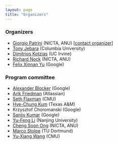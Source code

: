 ```yaml
---
layout: page
title: "Organizers"
---
```


### Organizers
- [Giorgio Patrini](http://giorgiopatrini.org) (NICTA, ANU) [[contact organizer](mailto:giorgio.patrini@anu.edu.au)]
- [Tony Jebara](http://www.cs.columbia.edu/~jebara/) (Columbia University)
- [Dimitrios Kotzias](http://dkotzias.com) (UC Irvine)
- [Richard Nock](https://scholar.google.com.au/citations?user=0J2s3YQAAAAJ&hl=fr&oi=ao) (NICTA, ANU)
- [Felix Xinnan Yu](http://felixyu.org) (Google)

### Program committee
- [Alexander Blocker](http://www.awblocker.com) (Google)
- [Arik Friedman](http://nrg.nicta.com.au/people/current/arik-friedman/) (Atlassian)
- [Seth Flaxman](http://sethrf.com) (CMU)
- [Hye-Chung Kum](http://sph.tamhsc.edu/hpm/faculty/kum.html) (Texas A&M)
- Krzysztof Choromanski (Google)
- [Sanjiv Kumar](http://www.sanjivk.com) (Google)
- [Yu-Feng Li](http://lamda.nju.edu.cn/liyf/) (Nanjing University)
- [Cheng Soon Ong](http://www.ong-home.my) (NICTA, ANU)
- [Marco Stolpe](http://www-ai.cs.uni-dortmund.de/PERSONAL/stolpe.html) (TU Dortmund)
- [Yu-Xiang Wang](http://www.cs.cmu.edu/~yuxiangw/) (CMU)
